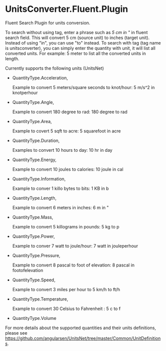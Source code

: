 # UnitsConverter.Fluent.Plugin
Fluent Search Plugin for units conversion.

To search without using tag, enter a phrase such as *5 cm in "* in fluent search field. This will convert 5 cm (source unit) to inches (target unit). Instead of using "in", you can use "to" instead. 
To search with tag (tag name is unitsconverter), you can simply enter the quantity with unit, it will list all converted units. For example: 5 meter to list all the converted units in length.

Currently supports the following units (UnitsNet)
   - QuantityType.Acceleration,

      Example to convert 5 meters/square seconds to knot/hour: 5 m/s^2 in knotperhour

   - QuantityType.Angle,

      Example to convert 180 degree to rad: 180 degree to rad

   - QuantityType.Area,

      Example to covert 5 sqft to acre: 5 squarefoot in acre

   - QuantityType.Duration,

      Examples to convert 10 hours to day: 10 hr in day

   - QuantityType.Energy,

      Example to convert 10 joules to calories: 10 joule in cal

   - QuantityType.Information,

      Example to conver 1 killo bytes to bits: 1 KB in b

   - QuantityType.Length,

      Example to convert 6 meters in inches: 6 m in " 

   - QuantityType.Mass,

      Example to convert 5 killograms in pounds: 5 kg to p

   - QuantityType.Power,

      Example to conver 7 watt to joule/hour: 7 watt in jouleperhour
      
   - QuantityType.Pressure,

      Example to convert 8 pascal to foot of elevation: 8 pascal in footofelevation

   - QuantityType.Speed,

      Example to convert 3 miles per hour to 5 km/h to ft/h

   - QuantityType.Temperature,

      Example to convert 30 Celsius to Fahrenheit : 5 c to f 

   - QuantityType.Volume


For more details about the supported quantities and their units definitions, please see https://github.com/angularsen/UnitsNet/tree/master/Common/UnitDefinitions.
